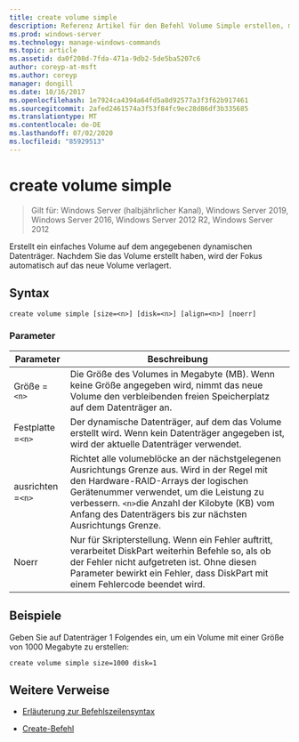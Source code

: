 ```yaml
---
title: create volume simple
description: Referenz Artikel für den Befehl Volume Simple erstellen, mit dem ein einfaches Volume auf dem angegebenen dynamischen Datenträger erstellt wird.
ms.prod: windows-server
ms.technology: manage-windows-commands
ms.topic: article
ms.assetid: da0f208d-7fda-471a-9db2-5de5ba5207c6
author: coreyp-at-msft
ms.author: coreyp
manager: dongill
ms.date: 10/16/2017
ms.openlocfilehash: 1e7924ca4394a64fd5a8d92577a3f3f62b917461
ms.sourcegitcommit: 2afed2461574a3f53f84fc9ec28d86df3b335685
ms.translationtype: MT
ms.contentlocale: de-DE
ms.lasthandoff: 07/02/2020
ms.locfileid: "85929513"
---
```

# <a name="create-volume-simple"></a>create volume simple

> Gilt für: Windows Server (halbjährlicher Kanal), Windows Server 2019, Windows Server 2016, Windows Server 2012 R2, Windows Server 2012

Erstellt ein einfaches Volume auf dem angegebenen dynamischen Datenträger. Nachdem Sie das Volume erstellt haben, wird der Fokus automatisch auf das neue Volume verlagert.

## <a name="syntax"></a>Syntax

```
create volume simple [size=<n>] [disk=<n>] [align=<n>] [noerr]
```

### <a name="parameters"></a>Parameter

| Parameter | Beschreibung |
| --------- | ----------- |
| Größe =`<n>`  | Die Größe des Volumes in Megabyte (MB). Wenn keine Größe angegeben wird, nimmt das neue Volume den verbleibenden freien Speicherplatz auf dem Datenträger an. |
| Festplatte =`<n>`  | Der dynamische Datenträger, auf dem das Volume erstellt wird. Wenn kein Datenträger angegeben ist, wird der aktuelle Datenträger verwendet. |
| ausrichten =`<n>` | Richtet alle volumeblöcke an der nächstgelegenen Ausrichtungs Grenze aus. Wird in der Regel mit den Hardware-RAID-Arrays der logischen Gerätenummer verwendet, um die Leistung zu verbessern. `<n>`die Anzahl der Kilobyte (KB) vom Anfang des Datenträgers bis zur nächsten Ausrichtungs Grenze. |
| Noerr | Nur für Skripterstellung. Wenn ein Fehler auftritt, verarbeitet DiskPart weiterhin Befehle so, als ob der Fehler nicht aufgetreten ist. Ohne diesen Parameter bewirkt ein Fehler, dass DiskPart mit einem Fehlercode beendet wird. |

## <a name="examples"></a>Beispiele

Geben Sie auf Datenträger 1 Folgendes ein, um ein Volume mit einer Größe von 1000 Megabyte zu erstellen:

```
create volume simple size=1000 disk=1
```

## <a name="additional-references"></a>Weitere Verweise

- [Erläuterung zur Befehlszeilensyntax](command-line-syntax-key.md)

- [Create-Befehl](create.md)
